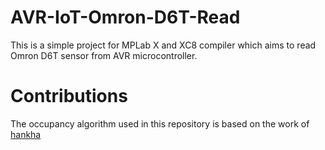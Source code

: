# AVR-IoT-Omron-D6T-Read
This is a simple project for MPLab X and XC8 compiler which aims to read Omron D6T sensor from AVR microcontroller.

# Contributions
The occupancy algorithm used in this repository is based on the work of [hankha](https://github.com/hankha/d6t-ap-SeatOccupancy-arduino)
